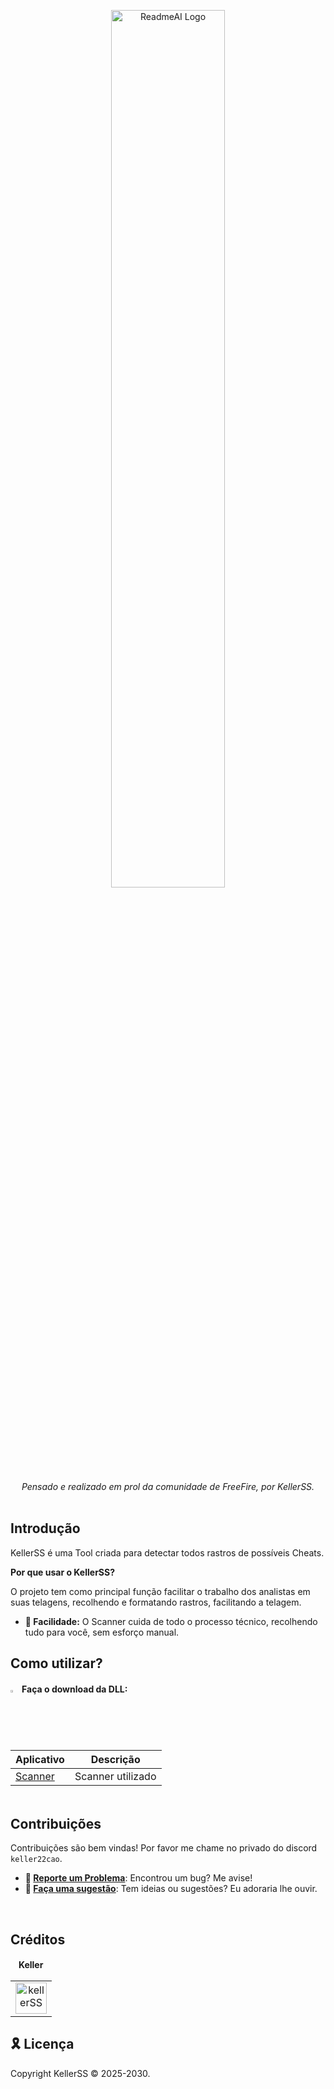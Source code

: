 <div id="top">

<p align="center">

<picture>
  <source media="(prefers-color-scheme: dark)" srcset="https://i.imgur.com/QRlCrO3.png">
  <source media="(prefers-color-scheme: light)" srcset="https://i.imgur.com/QRlCrO3.png">
  <img alt="ReadmeAI Logo" src="https://i.imgur.com/QRlCrO3.png" width="60%">
</picture>

</p>

<p align="center">
  <em>Pensado e realizado em prol da comunidade de FreeFire, por KellerSS.</em>
</p>



</div>

<img src="https://i.imgur.com/NnWf7Fm.png" alt="line break" width="100%" height="3px">


## Introdução

KellerSS é uma Tool criada para detectar todos rastros de possíveis Cheats.

**Por que usar o KellerSS?**

O projeto tem como principal função facilitar o trabalho dos analistas em suas telagens, recolhendo e formatando rastros, facilitando a telagem.

* **🔵 Facilidade:** O Scanner cuida de todo o processo técnico, recolhendo tudo para você, sem esforço manual.



## Como utilizar?



#### <img width="2%" src="https://simpleicons.org/icons/diagramsdotnet.svg">&emsp13; Faça o download da DLL:


| Aplicativo                  | Descrição                |
|----------------------------|---------------------------|
| [Scanner](https://github.com/kellerzz/KellerSS-PC/blob/main/KellerSS%20v6.2.exe) | Scanner utilizado   |








<img src="https://i.imgur.com/NnWf7Fm.png" alt="line break" width="100%" height="3px">

## Contribuições

Contribuições são bem vindas! Por favor me chame no privado do discord `keller22cao`.

* **🐛 [Reporte um Problema](https://discord.gg/allianceoficial)**: Encontrou um bug? Me avise!
* **💬 [Faça uma sugestão](https://discord.gg/allianceoficial)**: Tem ideias ou sugestões? Eu adoraria lhe ouvir.
<br>


## Créditos




<div style="text-align:; font-weight: bold; margin-bottom: 10px;">
  ㅤKellerㅤ
</div>

<table>
  <tr>
    <td style="text-align: center; margin-right: 20px;">
      <a href="https://www.instagram.com/kellerffx">
        <img src="https://i.imgur.com/25Qrvbh.png" alt="kellerSS" style="width: 50px; height: 50px;">
      </a>
  </tr>
</table>






## 🎗 Licença

Copyright KellerSS © 2025-2030.<br />

<div align="left">
</div>

<img src="https://i.imgur.com/NnWf7Fm.png" alt="line break" width="100%" height="3px">
